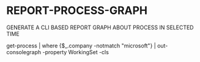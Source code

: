 # REPORT-PROCESS-GRAPH
GENERATE A CLI BASED REPORT GRAPH ABOUT PROCESS IN SELECTED TIME 

get-process | where {$_.company -notmatch "microsoft"} | out-consolegraph -property WorkingSet -cls
